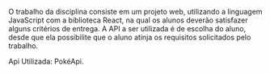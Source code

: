 O trabalho da disciplina consiste em um projeto web, utilizando a linguagem JavaScript com a biblioteca React, na qual
os alunos deverão satisfazer alguns critérios de entrega. A API a ser utilizada é de escolha do aluno, desde que ela
possibilite que o aluno atinja os requisitos solicitados pelo trabalho.

Api Utilizada: PokéApi. 
 
